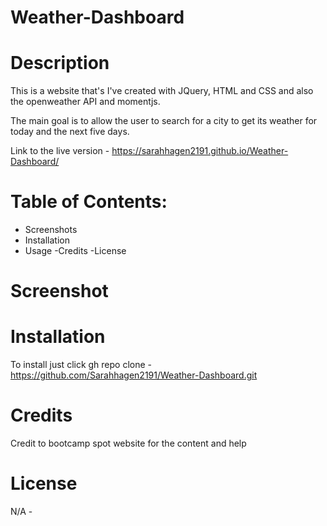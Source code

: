 # Weather-Dashboard

# Description
This is a website that's I've created with JQuery, HTML and CSS and also the openweather API and momentjs.

The main goal is to allow the user to search for a city to get its weather for today and the next five days.

Link to the live version - https://sarahhagen2191.github.io/Weather-Dashboard/ 

# Table of Contents:
- Screenshots
- Installation
- Usage
-Credits
-License

# Screenshot 

# Installation 
To install just click gh repo clone - https://github.com/Sarahhagen2191/Weather-Dashboard.git

# Credits
Credit to bootcamp spot website for the content and help

# License 
N/A - 

